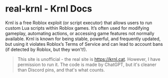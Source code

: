 # real-krnl - Krnl Docs
Krnl is a free Roblox exploit (or script executor) that allows users to run custom Lua scripts within Roblox games. It’s often used for modifying gameplay, automating actions, or accessing game features not normally available. Krnl is known for being stable, powerful, and frequently updated, but using it violates Roblox’s Terms of Service and can lead to account bans (if detected by Roblox, but they won't!).

>This site is unofficial - the real site is https://krnl.cat. However, I have permission to run it.
>The code is made by ChatGPT, but it's cleaner than Discord pins, and that's what counts.
